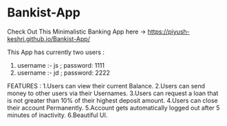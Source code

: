 # Bankist-App
Check Out This Minimalistic Banking App here -> https://piyush-keshri.github.io/Bankist-App/

This App has currently two users :
1. username :- js ; password: 1111
2. username :- jd ; password: 2222

FEATURES :
1.Users can view their current Balance.
2.Users can send money to other users via their Usernames.
3.Users can request a loan that is not greater than 10% of their highest deposit amount.
4.Users can close their account Permanently.
5.Account gets automatically logged out after 5 minutes of inactivity.
6.Beautiful UI.
